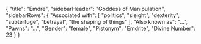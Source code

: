{
	"title": "Emdre",
	"sidebarHeader": "Goddess of Manipulation",
	"sidebarRows": {
		"Associated with": [ "politics", "sleight", "dexterity", "subterfuge", "betrayal", "the shaping of things" ],
		"Also known as": "...",
		"Pawns": "...",
		"Gender": "female",
		"Pistonym": "Emdrite",
		"Divine Number": 23
	}
}